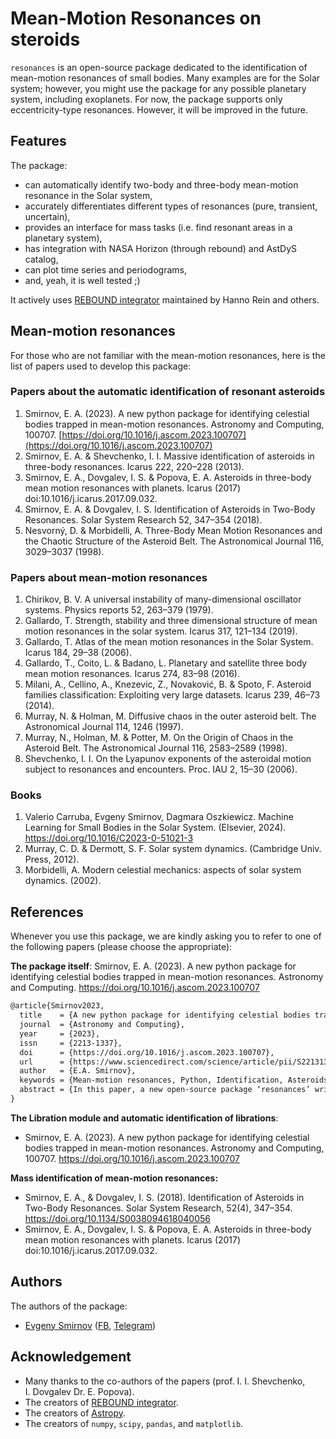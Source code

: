 # Mean-Motion Resonances on steroids

`resonances` is an open-source package dedicated to the identification of mean-motion resonances of small bodies. Many examples are for the Solar system; however, you might use the package for any possible planetary system, including exoplanets. For now, the package supports only eccentricity-type resonances. However, it will be improved in the future.

## Features

The package:

-   can automatically identify two-body and three-body mean-motion resonance in the Solar system,
-   accurately differentiates different types of resonances (pure, transient, uncertain),
-   provides an interface for mass tasks (i.e. find resonant areas in a planetary system),
-   has integration with NASA Horizon (through rebound) and AstDyS catalog,
-   can plot time series and periodograms,
-   and, yeah, it is well tested ;)

It actively uses [REBOUND integrator](https://rebound.readthedocs.io) maintained by Hanno Rein and others.

## Mean-motion resonances

For those who are not familiar with the mean-motion resonances, here is the list of papers used to develop this package:

### Papers about the automatic identification of resonant asteroids

1. Smirnov, E. A. (2023). A new python package for identifying celestial bodies trapped in mean-motion resonances. Astronomy and Computing, 100707. [https://doi.org/10.1016/j.ascom.2023.100707](https://doi.org/10.1016/j.ascom.2023.100707)
1. Smirnov, E. A. & Shevchenko, I. I. Massive identification of asteroids in three-body resonances. Icarus 222, 220–228 (2013).
1. Smirnov, E. A., Dovgalev, I. S. & Popova, E. A. Asteroids in three-body mean motion resonances with planets. Icarus (2017) doi:10.1016/j.icarus.2017.09.032.
1. Smirnov, E. A. & Dovgalev, I. S. Identification of Asteroids in Two-Body Resonances. Solar System Research 52, 347–354 (2018).
1. Nesvorný, D. & Morbidelli, A. Three-Body Mean Motion Resonances and the Chaotic Structure of the Asteroid Belt. The Astronomical Journal 116, 3029–3037 (1998).

### Papers about mean-motion resonances

1. Chirikov, B. V. A universal instability of many-dimensional oscillator systems. Physics reports 52, 263–379 (1979).
1. Gallardo, T. Strength, stability and three dimensional structure of mean motion resonances in the solar system. Icarus 317, 121–134 (2019).
1. Gallardo, T. Atlas of the mean motion resonances in the Solar System. Icarus 184, 29–38 (2006).
1. Gallardo, T., Coito, L. & Badano, L. Planetary and satellite three body mean motion resonances. Icarus 274, 83–98 (2016).
1. Milani, A., Cellino, A., Knezevic, Z., Novaković, B. & Spoto, F. Asteroid families classification: Exploiting very large datasets. Icarus 239, 46–73 (2014).
1. Murray, N. & Holman, M. Diffusive chaos in the outer asteroid belt. The Astronomical Journal 114, 1246 (1997).
1. Murray, N., Holman, M. & Potter, M. On the Origin of Chaos in the Asteroid Belt. The Astronomical Journal 116, 2583–2589 (1998).
1. Shevchenko, I. I. On the Lyapunov exponents of the asteroidal motion subject to resonances and encounters. Proc. IAU 2, 15–30 (2006).

### Books

1. Valerio Carruba, Evgeny Smirnov, Dagmara Oszkiewicz. Machine Learning for Small Bodies in the Solar System. (Elsevier, 2024). https://doi.org/10.1016/C2023-0-51021-3
1. Murray, C. D. & Dermott, S. F. Solar system dynamics. (Cambridge Univ. Press, 2012).
1. Morbidelli, A. Modern celestial mechanics: aspects of solar system dynamics. (2002).

## References

Whenever you use this package, we are kindly asking you to refer to one of the following papers (please choose the appropriate):

**The package itself**: Smirnov, E. A. (2023). A new python package for identifying celestial bodies trapped in mean-motion resonances. Astronomy and Computing. https://doi.org/10.1016/j.ascom.2023.100707

```tex
@article{Smirnov2023,
  title    = {A new python package for identifying celestial bodies trapped in mean-motion resonances},
  journal  = {Astronomy and Computing},
  year     = {2023},
  issn     = {2213-1337},
  doi      = {https://doi.org/10.1016/j.ascom.2023.100707},
  url      = {https://www.sciencedirect.com/science/article/pii/S2213133723000227},
  author   = {E.A. Smirnov},
  keywords = {Mean-motion resonances, Python, Identification, Asteroids},
  abstract = {In this paper, a new open-source package ‘resonances’ written in python is introduced. It allows to find, analyse, and plot two-body and three-body mean-motion eccentricity-type resonances in the Solar and other planetary systems. The package has a better accuracy of the automatic identification procedure for resonant objects compared to previous studies. Furthermore, it has built-in integrations with AstDyS and NASA JPL catalogues. The code is extensively documented and tested with automatic tests. The package is available on GitHub under MIT Licence.}
}
```

**The Libration module and automatic identification of librations**:

-   Smirnov, E. A. (2023). A new python package for identifying celestial bodies trapped in mean-motion resonances. Astronomy and Computing, 100707. https://doi.org/10.1016/j.ascom.2023.100707

**Mass identification of mean-motion resonances:**

-   Smirnov, E. A., & Dovgalev, I. S. (2018). Identification of Asteroids in Two-Body Resonances. Solar System Research, 52(4), 347–354. https://doi.org/10.1134/S0038094618040056
-   Smirnov, E. A., Dovgalev, I. S. & Popova, E. A. Asteroids in three-body mean motion resonances with planets. Icarus (2017) doi:10.1016/j.icarus.2017.09.032.

## Authors

The authors of the package:

-   [Evgeny Smirnov](https://github.com/smirik) ([FB](https://facebook.com/smirik), [Telegram](https://t.me/smirik))

## Acknowledgement

-   Many thanks to the co-authors of the papers (prof. I. I. Shevchenko, I. Dovgalev Dr. E. Popova).
-   The creators of [REBOUND integrator](https://rebound.readthedocs.io).
-   The creators of [Astropy](http://astropy.org).
-   The creators of `numpy`, `scipy`, `pandas`, and `matplotlib`.
